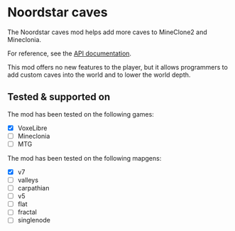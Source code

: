 # Noordstar caves

The Noordstar caves mod helps add more caves to MineClone2 and Mineclonia.

For reference, see the [API documentation](API.md).

This mod offers no new features to the player, but it allows programmers to add
custom caves into the world and to lower the world depth.

## Tested & supported on

The mod has been tested on the following games:

- [x] VoxeLibre
- [ ] Mineclonia
- [ ] MTG

The mod has been tested on the following mapgens:

- [x] v7
- [ ] valleys
- [ ] carpathian
- [ ] v5
- [ ] flat
- [ ] fractal
- [ ] singlenode
